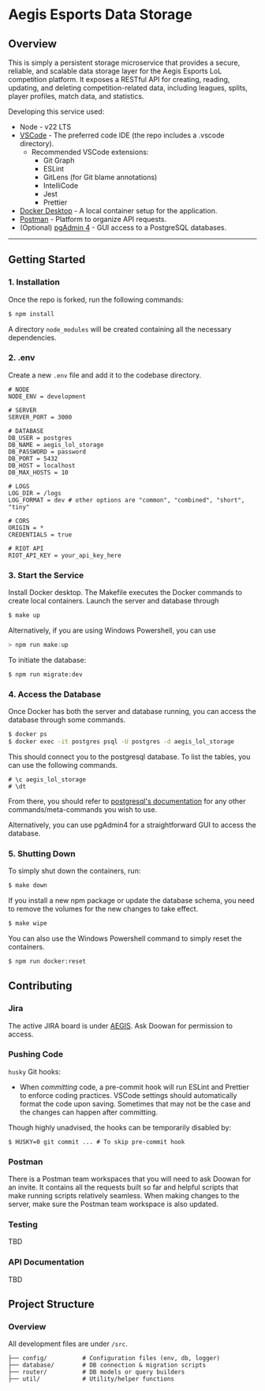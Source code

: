# Aegis Esports Data Storage

## Overview

This is simply a persistent storage microservice that provides a secure, reliable, and scalable data storage layer for the Aegis Esports LoL competition platform. It exposes a RESTful API for creating, reading, updating, and deleting competition-related data, including leagues, splits, player profiles, match data, and statistics.

Developing this service used:

- Node - v22 LTS
- [VSCode](https://code.visualstudio.com/download) - The preferred code IDE (the repo includes a .vscode directory).
  - Recommended VSCode extensions:
    - Git Graph
    - ESLint
    - GitLens (for Git blame annotations)
    - IntelliCode
    - Jest
    - Prettier
- [Docker Desktop](https://docs.docker.com/desktop/) - A local container setup for the application.
- [Postman](https://www.postman.com/downloads/) - Platform to organize API requests.
- (Optional) [pgAdmin 4](https://www.pgadmin.org/download/pgadmin-4-windows/) - GUI access to a PostgreSQL databases.

---

## Getting Started

### 1. Installation

Once the repo is forked, run the following commands:

```bash
$ npm install
```

A directory `node_modules` will be created containing all the necessary dependencies.

### 2. .env

Create a new `.env` file and add it to the codebase directory.

```
# NODE
NODE_ENV = development

# SERVER
SERVER_PORT = 3000

# DATABASE
DB_USER = postgres
DB_NAME = aegis_lol_storage
DB_PASSWORD = password
DB_PORT = 5432
DB_HOST = localhost
DB_MAX_HOSTS = 10

# LOGS
LOG_DIR = /logs
LOG_FORMAT = dev # other options are "common", "combined", "short", "tiny"

# CORS
ORIGIN = *
CREDENTIALS = true

# RIOT API
RIOT_API_KEY = your_api_key_here
```

### 3. Start the Service

Install Docker desktop. The Makefile executes the Docker commands to create local containers. Launch the server and database through

```bash
$ make up
```

Alternatively, if you are using Windows Powershell, you can use

```powershell
> npm run make:up
```

To initiate the database:

```
$ npm run migrate:dev
```

### 4. Access the Database

Once Docker has both the server and database running, you can access the database through some commands.

```bash
$ docker ps
$ docker exec -it postgres psql -U postgres -d aegis_lol_storage
```

This should connect you to the postgresql database. To list the tables, you can use the following commands.

```pgsql
# \c aegis_lol_storage
# \dt
```

From there, you should refer to [postgresql's documentation](https://www.postgresql.org/docs/17/app-psql.html) for any other commands/meta-commands you wish to use.

Alternatively, you can use pgAdmin4 for a straightforward GUI to access the database.

### 5. Shutting Down

To simply shut down the containers, run:

```bash
$ make down
```

If you install a new npm package or update the database schema, you need to remove the volumes for the new changes to take effect.

```bash
$ make wipe
```

You can also use the Windows Powershell command to simply reset the containers.

```bash
$ npm run docker:reset
```

## Contributing

### Jira

The active JIRA board is under [AEGIS](https://aegisesports.atlassian.net/jira/software/projects/AEGIS/boards/1/backlog). Ask Doowan for permission to access.

### Pushing Code

`husky` Git hooks:

- When _committing_ code, a pre-commit hook will run ESLint and Prettier to enforce coding practices. VSCode settings should automatically format the code upon saving. Sometimes that may not be the case and the changes can happen after committing.

Though highly unadvised, the hooks can be temporarily disabled by:

```
$ HUSKY=0 git commit ... # To skip pre-commit hook
```

### Postman

There is a Postman team workspaces that you will need to ask Doowan for an invite. It contains all the requests built so far and helpful scripts that make running scripts relatively seamless. When making changes to the server, make sure the Postman team workspace is also updated.

### Testing

TBD

### API Documentation

TBD

## Project Structure

### Overview

All development files are under `/src`.

```
├── config/          # Configuration files (env, db, logger)
├── database/        # DB connection & migration scripts
├── router/          # DB models or query builders
├── util/            # Utility/helper functions
```
